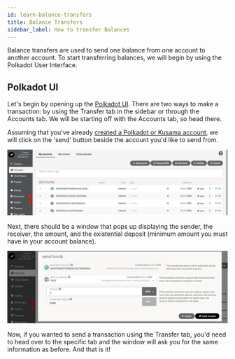 ```yaml
---
id: learn-balance-transfers
title: Balance Transfers
sidebar_label: How to transfer Balances
---
```


Balance transfers are used to send one balance from one account to another account. To start transferring balances, we will begin by using the Polkadot User Interface.

## Polkadot UI

Let's begin by opening up the [Polkadot UI](https://polkadot.js.org/apps). There are two ways to
make a transaction: by using the Transfer tab in the sidebar or through the Accounts tab. We will be
starting off with the Accounts tab, so head there.

Assuming that you've already [created a Polkadot or Kusama account](learn-account-generation), we
will click on the 'send' button beside the account you'd like to send from.

![](assets/Send-Transaction.png)

Next, there should be a window that pops up displaying the sender, the receiver, the amount, and the
existential deposit (minimum amount you must have in your account balance).

![](assets/Send-Transfer.png)

Now, if you wanted to send a transaction using the Transfer tab, you'd need to head over to the
specific tab and the window will ask you for the same information as before. And that is it!
